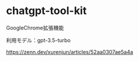 # chatgpt-tool-kit
GoogleChrome拡張機能

利用モデル：gpt-3.5-turbo

https://zenn.dev/xurenjun/articles/52aa0307ae5a4a
